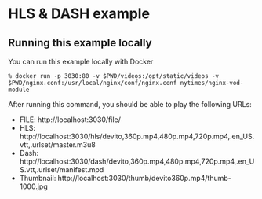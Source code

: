 # HLS & DASH example

## Running this example locally

You can run this example locally with Docker

```
% docker run -p 3030:80 -v $PWD/videos:/opt/static/videos -v $PWD/nginx.conf:/usr/local/nginx/conf/nginx.conf nytimes/nginx-vod-module
```

After running this command, you should be able to play the following URLs:

- FILE: http://localhost:3030/file/
- HLS: http://localhost:3030/hls/devito,360p.mp4,480p.mp4,720p.mp4,.en_US.vtt,.urlset/master.m3u8
- Dash: http://localhost:3030/dash/devito,360p.mp4,480p.mp4,720p.mp4,.en_US.vtt,.urlset/manifest.mpd
- Thumbnail: http://localhost:3030/thumb/devito360p.mp4/thumb-1000.jpg
